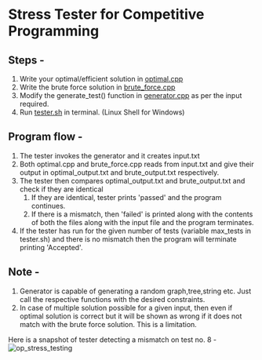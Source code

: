 # Stress Tester for Competitive Programming 

## Steps - 
  1. Write your optimal/efficient solution in [optimal.cpp](https://github.com/aqibm22/Stress-Tester-for-CP/blob/main/optimal.cpp)
  2. Write the brute force solution in [brute_force.cpp](https://github.com/aqibm22/Stress-Tester-for-CP/blob/main/brute_force.cpp)
  3. Modify the generate_test() function in [generator.cpp](https://github.com/aqibm22/Stress-Tester-for-CP/blob/main/generator.cpp) as per the input required. 
  4. Run [tester.sh](https://github.com/aqibm22/Stress-Tester-for-CP/blob/main/tester.sh) in terminal. (Linux Shell for Windows) 
  
## Program flow -
  1. The tester invokes the generator and it creates input.txt
  2. Both optimal.cpp and brute_force.cpp reads from input.txt and give their output in optimal_output.txt and brute_output.txt respectively.
  3. The tester then compares optimal_output.txt and brute_output.txt and check if they are identical 
      1. If they are identical, tester prints 'passed' and the program continues.
      2. If there is a mismatch, then 'failed' is printed along with the contents of both the files along with the input file and the program terminates. 
  4. If the tester has run for the given number of tests (variable max_tests in tester.sh) and there is no mismatch then the program will terminate printing 'Accepted'.  
  
## Note - 
  1. Generator is capable of generating a random graph,tree,string etc. Just call the respective functions with the desired constraints. 
  2. In case of multiple solution possible for a given input, then even if optimal solution is correct but it will be shown as wrong if it does not 
     match with the brute force solution. This is a limitation. 
  
Here is a snapshot of tester detecting a mismatch on test no. 8 - </br>
![op_stress_testing](https://user-images.githubusercontent.com/43511795/125153296-598e0b00-e170-11eb-8ffa-2218ea3a3a8b.PNG)
